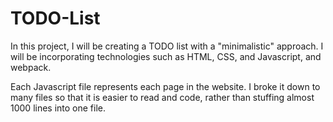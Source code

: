 # TODO-List
In this project, I will be creating a TODO list with a "minimalistic" approach. I will be incorporating technologies such as HTML, CSS, and Javascript, and webpack. 

Each Javascript file represents each page in the website. I broke it down to many files so that it is easier to read and code, rather than stuffing almost 1000 lines into one file.